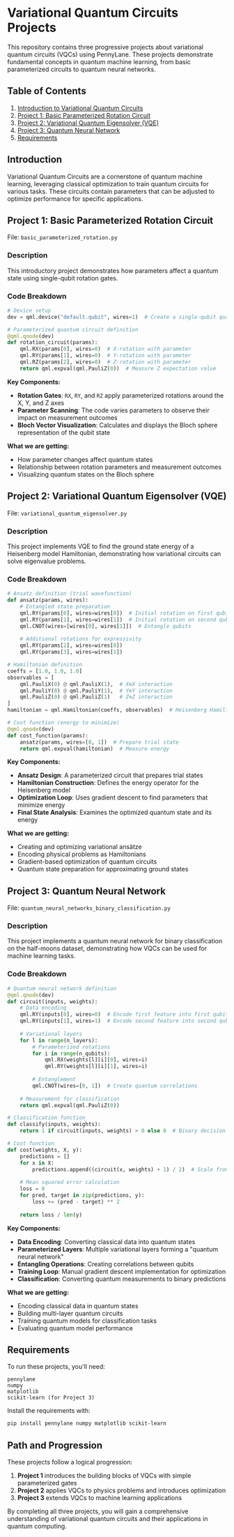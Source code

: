 # Variational Quantum Circuits Projects

This repository contains three progressive projects about variational quantum circuits (VQCs) using PennyLane. These projects demonstrate fundamental concepts in quantum machine learning, from basic parameterized circuits to quantum neural networks.

## Table of Contents
1. [Introduction to Variational Quantum Circuits](#introduction)
2. [Project 1: Basic Parameterized Rotation Circuit](#project-1-basic-parameterized-rotation-circuit)
3. [Project 2: Variational Quantum Eigensolver (VQE)](#project-2-variational-quantum-eigensolver-vqe)
4. [Project 3: Quantum Neural Network](#project-3-quantum-neural-network)
5. [Requirements](#requirements)

## Introduction

Variational Quantum Circuits are a cornerstone of quantum machine learning, leveraging classical optimization to train quantum circuits for various tasks. These circuits contain parameters that can be adjusted to optimize performance for specific applications.

## Project 1: Basic Parameterized Rotation Circuit

File: `basic_parameterized_rotation.py`

### Description
This introductory project demonstrates how parameters affect a quantum state using single-qubit rotation gates.

### Code Breakdown

```python
# Device setup
dev = qml.device("default.qubit", wires=1)  # Create a single-qubit quantum device

# Parameterized quantum circuit definition
@qml.qnode(dev)
def rotation_circuit(params):
    qml.RX(params[0], wires=0)  # X-rotation with parameter
    qml.RY(params[1], wires=0)  # Y-rotation with parameter
    qml.RZ(params[2], wires=0)  # Z-rotation with parameter
    return qml.expval(qml.PauliZ(0))  # Measure Z expectation value
```

**Key Components:**
- **Rotation Gates**: `RX`, `RY`, and `RZ` apply parameterized rotations around the X, Y, and Z axes
- **Parameter Scanning**: The code varies parameters to observe their impact on measurement outcomes
- **Bloch Vector Visualization**: Calculates and displays the Bloch sphere representation of the qubit state

**What we are getting:**
- How parameter changes affect quantum states
- Relationship between rotation parameters and measurement outcomes
- Visualizing quantum states on the Bloch sphere

## Project 2: Variational Quantum Eigensolver (VQE)

File: `variational_quantum_eigensolver.py`

### Description
This project implements VQE to find the ground state energy of a Heisenberg model Hamiltonian, demonstrating how variational circuits can solve eigenvalue problems.

### Code Breakdown

```python
# Ansatz definition (trial wavefunction)
def ansatz(params, wires):
    # Entangled state preparation
    qml.RY(params[0], wires=wires[0])  # Initial rotation on first qubit
    qml.RY(params[1], wires=wires[1])  # Initial rotation on second qubit
    qml.CNOT(wires=[wires[0], wires[1]])  # Entangle qubits
    
    # Additional rotations for expressivity
    qml.RY(params[2], wires=wires[0])
    qml.RY(params[3], wires=wires[1])

# Hamiltonian definition
coeffs = [1.0, 1.0, 1.0]
observables = [
    qml.PauliX(0) @ qml.PauliX(1),  # X⊗X interaction
    qml.PauliY(0) @ qml.PauliY(1),  # Y⊗Y interaction
    qml.PauliZ(0) @ qml.PauliZ(1)   # Z⊗Z interaction
]
hamiltonian = qml.Hamiltonian(coeffs, observables)  # Heisenberg Hamiltonian

# Cost function (energy to minimize)
@qml.qnode(dev)
def cost_function(params):
    ansatz(params, wires=[0, 1])  # Prepare trial state
    return qml.expval(hamiltonian)  # Measure energy
```

**Key Components:**
- **Ansatz Design**: A parameterized circuit that prepares trial states
- **Hamiltonian Construction**: Defines the energy operator for the Heisenberg model
- **Optimization Loop**: Uses gradient descent to find parameters that minimize energy
- **Final State Analysis**: Examines the optimized quantum state and its energy

**What we are getting:**
- Creating and optimizing variational ansätze
- Encoding physical problems as Hamiltonians
- Gradient-based optimization of quantum circuits
- Quantum state preparation for approximating ground states

## Project 3: Quantum Neural Network

File: `quantum_neural_networks_binary_classification.py`

### Description
This project implements a quantum neural network for binary classification on the half-moons dataset, demonstrating how VQCs can be used for machine learning tasks.

### Code Breakdown

```python
# Quantum neural network definition
@qml.qnode(dev)
def circuit(inputs, weights):
    # Data encoding
    qml.RY(inputs[0], wires=0)  # Encode first feature into first qubit
    qml.RY(inputs[1], wires=1)  # Encode second feature into second qubit
    
    # Variational layers
    for l in range(n_layers):
        # Parameterized rotations
        for i in range(n_qubits):
            qml.RX(weights[l][i][0], wires=i)
            qml.RY(weights[l][i][1], wires=i)
        
        # Entanglement
        qml.CNOT(wires=[0, 1])  # Create quantum correlations
    
    # Measurement for classification
    return qml.expval(qml.PauliZ(0))

# Classification function
def classify(inputs, weights):
    return 1 if circuit(inputs, weights) > 0 else 0  # Binary decision

# Cost function
def cost(weights, X, y):
    predictions = []
    for x in X:
        predictions.append((circuit(x, weights) + 1) / 2)  # Scale from [-1,1] to [0,1]
    
    # Mean squared error calculation
    loss = 0
    for pred, target in zip(predictions, y):
        loss += (pred - target) ** 2
    
    return loss / len(y)
```

**Key Components:**
- **Data Encoding**: Converting classical data into quantum states
- **Parameterized Layers**: Multiple variational layers forming a "quantum neural network"
- **Entangling Operations**: Creating correlations between qubits
- **Training Loop**: Manual gradient descent implementation for optimization
- **Classification**: Converting quantum measurements to binary predictions

**What we are getting:**
- Encoding classical data in quantum states
- Building multi-layer quantum circuits
- Training quantum models for classification tasks
- Evaluating quantum model performance

## Requirements

To run these projects, you'll need:

```
pennylane
numpy
matplotlib
scikit-learn (for Project 3)
```

Install the requirements with:

```bash
pip install pennylane numpy matplotlib scikit-learn
```

## Path and Progression

These projects follow a logical progression:

1. **Project 1** introduces the building blocks of VQCs with simple parameterized gates
2. **Project 2** applies VQCs to physics problems and introduces optimization
3. **Project 3** extends VQCs to machine learning applications

By completing all three projects, you will gain a comprehensive understanding of variational quantum circuits and their applications in quantum computing.